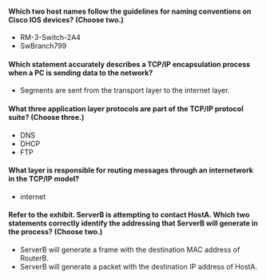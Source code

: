 #### Which two host names follow the guidelines for naming conventions on Cisco IOS devices? (Choose two.)
* RM-3-Switch-2A4
* SwBranch799
#### Which statement accurately describes a TCP/IP encapsulation process when a PC is sending data to the network?
* Segments are sent from the transport layer to the internet layer.
#### What three application layer protocols are part of the TCP/IP protocol suite? (Choose three.)
* DNS
* DHCP
* FTP
#### What layer is responsible for routing messages through an internetwork in the TCP/IP model?
* internet
#### Refer to the exhibit. ServerB is attempting to contact HostA. Which two statements correctly identify the addressing that ServerB will generate in the process? (Choose two.)
* ServerB will generate a frame with the destination MAC address of RouterB.
* ServerB will generate a packet with the destination IP address of HostA.
